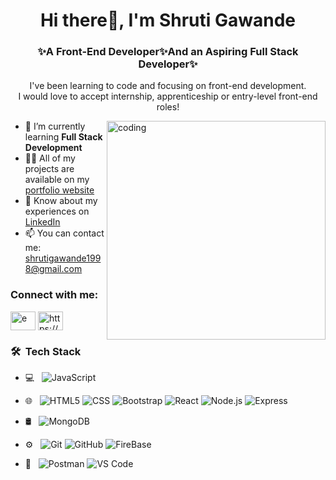 <h1 align="center">Hi there👋, I'm Shruti Gawande</h1>
<h3 align="center">✨A Front-End Developer✨And an Aspiring Full Stack Developer✨</h3>
<p align="center">I've been learning to code and focusing on front-end development. <br>I would love to accept internship, apprenticeship or entry-level front-end roles!</p>

 <img align="right" alt="coding" width="350" src="https://mir-s3-cdn-cf.behance.net/project_modules/disp/601014116770475.6068beff4640a.gif"  />

- 🌱 I’m currently learning **Full Stack Development**
- 👩‍💻 All of my projects are available on my [portfolio website](https://shrutis-portfolioo.netlify.app/)
- 📄 Know about my experiences on [LinkedIn](https://www.linkedin.com/in/shruti-gawande)
- 📫 You can contact me: shrutigawande1998@gmail.com


<h3 align="left">Connect with me:</h3>
<p align="left">
<a href="https://twitter.com/shruugawande" target="blank"><img align="center" src="https://raw.githubusercontent.com/rahuldkjain/github-profile-readme-generator/master/src/images/icons/Social/twitter.svg" alt="e" height="30" width="40" /></a>
<a href="https://linkedin.com/in/https://www.linkedin.com/in/shruti-gawande" target="blank"><img align="center" src="https://raw.githubusercontent.com/rahuldkjain/github-profile-readme-generator/master/src/images/icons/Social/linked-in-alt.svg" alt="https://www.linkedin.com/in/shruti-gawande" height="30" width="40" /></a>


<h3> 🛠 &nbsp;Tech Stack</h3>

- 💻 &nbsp;
  ![JavaScript](https://img.shields.io/badge/-JavaScript-333333?style=flat&logo=JavaScript)
  
- 🌐 &nbsp;
  ![HTML5](https://img.shields.io/badge/-HTML5-333333?style=flat&logo=HTML5)
  ![CSS](https://img.shields.io/badge/-CSS-333333?style=flat&logo=CSS3&logoColor=1572B6)
  ![Bootstrap](https://img.shields.io/badge/-Bootstrap-333333?style=flat&logo=bootstrap&logoColor=563D7C)
  ![React](https://img.shields.io/badge/-React-333333?style=flat&logo=React&logoColor=5ed3f3)
  ![Node.js](https://img.shields.io/badge/-Node.js-333333?style=flat&logo=node.js)
  ![Express](https://img.shields.io/badge/-Express-333333?style=flat&logo=Express&logoColor=dddddd)

- 🛢 &nbsp;
  ![MongoDB](https://img.shields.io/badge/-MongoDB-333333?style=flat&logo=mongodb)

- ⚙️ &nbsp;
  ![Git](https://img.shields.io/badge/-Git-333333?style=flat&logo=git)
  ![GitHub](https://img.shields.io/badge/-GitHub-333333?style=flat&logo=github)
  ![FireBase](https://img.shields.io/badge/-FireBase-333333?style=flat&logo=firebase)

- 🔧 &nbsp;
  ![Postman](https://img.shields.io/badge/-Postman-333333?style=flat&logo=postman)
  ![VS Code](https://img.shields.io/badge/-VSCode-333333?style=flat&logo=vscode)
  
  


